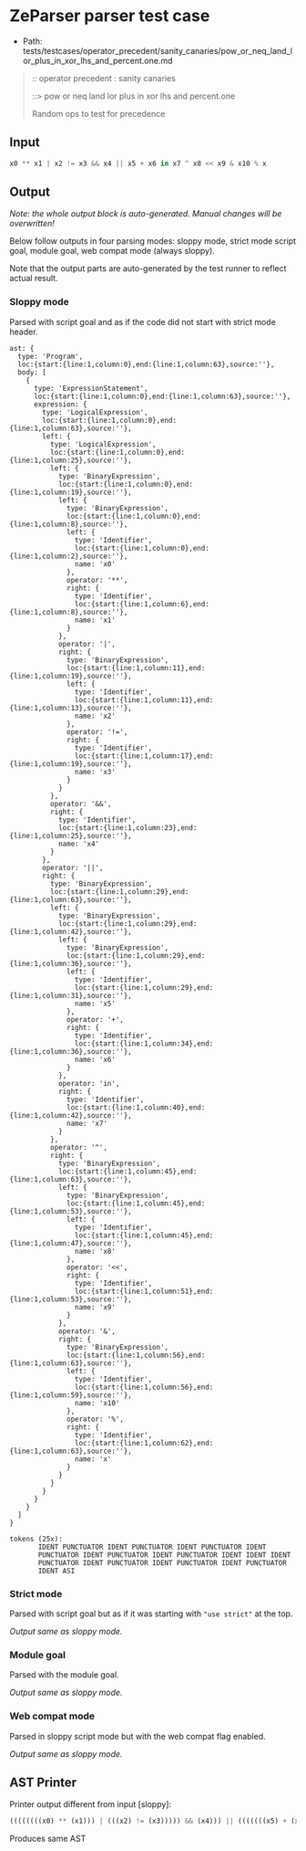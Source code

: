 # ZeParser parser test case

- Path: tests/testcases/operator_precedent/sanity_canaries/pow_or_neq_land_lor_plus_in_xor_lhs_and_percent.one.md

> :: operator precedent : sanity canaries
>
> ::> pow or neq land lor plus in xor lhs and percent.one
>
> Random ops to test for precedence

## Input

`````js
x0 ** x1 | x2 != x3 && x4 || x5 + x6 in x7 ^ x8 << x9 & x10 % x
`````

## Output

_Note: the whole output block is auto-generated. Manual changes will be overwritten!_

Below follow outputs in four parsing modes: sloppy mode, strict mode script goal, module goal, web compat mode (always sloppy).

Note that the output parts are auto-generated by the test runner to reflect actual result.

### Sloppy mode

Parsed with script goal and as if the code did not start with strict mode header.

`````
ast: {
  type: 'Program',
  loc:{start:{line:1,column:0},end:{line:1,column:63},source:''},
  body: [
    {
      type: 'ExpressionStatement',
      loc:{start:{line:1,column:0},end:{line:1,column:63},source:''},
      expression: {
        type: 'LogicalExpression',
        loc:{start:{line:1,column:0},end:{line:1,column:63},source:''},
        left: {
          type: 'LogicalExpression',
          loc:{start:{line:1,column:0},end:{line:1,column:25},source:''},
          left: {
            type: 'BinaryExpression',
            loc:{start:{line:1,column:0},end:{line:1,column:19},source:''},
            left: {
              type: 'BinaryExpression',
              loc:{start:{line:1,column:0},end:{line:1,column:8},source:''},
              left: {
                type: 'Identifier',
                loc:{start:{line:1,column:0},end:{line:1,column:2},source:''},
                name: 'x0'
              },
              operator: '**',
              right: {
                type: 'Identifier',
                loc:{start:{line:1,column:6},end:{line:1,column:8},source:''},
                name: 'x1'
              }
            },
            operator: '|',
            right: {
              type: 'BinaryExpression',
              loc:{start:{line:1,column:11},end:{line:1,column:19},source:''},
              left: {
                type: 'Identifier',
                loc:{start:{line:1,column:11},end:{line:1,column:13},source:''},
                name: 'x2'
              },
              operator: '!=',
              right: {
                type: 'Identifier',
                loc:{start:{line:1,column:17},end:{line:1,column:19},source:''},
                name: 'x3'
              }
            }
          },
          operator: '&&',
          right: {
            type: 'Identifier',
            loc:{start:{line:1,column:23},end:{line:1,column:25},source:''},
            name: 'x4'
          }
        },
        operator: '||',
        right: {
          type: 'BinaryExpression',
          loc:{start:{line:1,column:29},end:{line:1,column:63},source:''},
          left: {
            type: 'BinaryExpression',
            loc:{start:{line:1,column:29},end:{line:1,column:42},source:''},
            left: {
              type: 'BinaryExpression',
              loc:{start:{line:1,column:29},end:{line:1,column:36},source:''},
              left: {
                type: 'Identifier',
                loc:{start:{line:1,column:29},end:{line:1,column:31},source:''},
                name: 'x5'
              },
              operator: '+',
              right: {
                type: 'Identifier',
                loc:{start:{line:1,column:34},end:{line:1,column:36},source:''},
                name: 'x6'
              }
            },
            operator: 'in',
            right: {
              type: 'Identifier',
              loc:{start:{line:1,column:40},end:{line:1,column:42},source:''},
              name: 'x7'
            }
          },
          operator: '^',
          right: {
            type: 'BinaryExpression',
            loc:{start:{line:1,column:45},end:{line:1,column:63},source:''},
            left: {
              type: 'BinaryExpression',
              loc:{start:{line:1,column:45},end:{line:1,column:53},source:''},
              left: {
                type: 'Identifier',
                loc:{start:{line:1,column:45},end:{line:1,column:47},source:''},
                name: 'x8'
              },
              operator: '<<',
              right: {
                type: 'Identifier',
                loc:{start:{line:1,column:51},end:{line:1,column:53},source:''},
                name: 'x9'
              }
            },
            operator: '&',
            right: {
              type: 'BinaryExpression',
              loc:{start:{line:1,column:56},end:{line:1,column:63},source:''},
              left: {
                type: 'Identifier',
                loc:{start:{line:1,column:56},end:{line:1,column:59},source:''},
                name: 'x10'
              },
              operator: '%',
              right: {
                type: 'Identifier',
                loc:{start:{line:1,column:62},end:{line:1,column:63},source:''},
                name: 'x'
              }
            }
          }
        }
      }
    }
  ]
}

tokens (25x):
       IDENT PUNCTUATOR IDENT PUNCTUATOR IDENT PUNCTUATOR IDENT
       PUNCTUATOR IDENT PUNCTUATOR IDENT PUNCTUATOR IDENT IDENT IDENT
       PUNCTUATOR IDENT PUNCTUATOR IDENT PUNCTUATOR IDENT PUNCTUATOR
       IDENT ASI
`````

### Strict mode

Parsed with script goal but as if it was starting with `"use strict"` at the top.

_Output same as sloppy mode._

### Module goal

Parsed with the module goal.

_Output same as sloppy mode._

### Web compat mode

Parsed in sloppy script mode but with the web compat flag enabled.

_Output same as sloppy mode._

## AST Printer

Printer output different from input [sloppy]:

````js
((((((((x0) ** (x1))) | (((x2) != (x3))))) && (x4))) || (((((((x5) + (x6))) in (x7))) ^ (((((x8) << (x9))) & (((x10) % (x))))))));
````

Produces same AST
